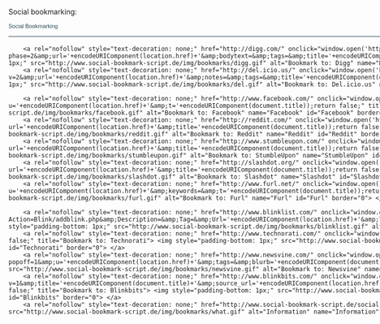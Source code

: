 Social bookmarking:

<a target="_blank" style="text-decoration: none; font-size: 11px; font-family: Arial; color: rgb(42, 73, 86);" href="http://www.social-bookmark-script.com/">Social Bookmarking</a><br>
<div style="border-top: 1px solid rgb(42, 73, 86); padding-top: 3px; float: left;">

		<a rel="nofollow" style="text-decoration: none;" href="http://digg.com/" onclick="window.open('http://digg.com/submit?phase=2&amp;url='+encodeURIComponent(location.href)+'&amp;bodytext=&amp;tags=&amp;title='+encodeURIComponent(document.title));return false;" title="Bookmark to: Digg"> <img style="padding-bottom: 1px;" src="http://www.social-bookmark-script.de/img/bookmarks/digg.gif" alt="Bookmark to: Digg" name="Digg" id="Digg" border="0"> </a>
		<a rel="nofollow" style="text-decoration: none;" href="http://del.icio.us/" onclick="window.open('http://del.icio.us/post?v=2&amp;url='+encodeURIComponent(location.href)+'&amp;notes=&amp;tags=&amp;title='+encodeURIComponent(document.title));return false;" title="Bookmark to: Del.icio.us"> <img style="padding-bottom: 1px;" src="http://www.social-bookmark-script.de/img/bookmarks/del.gif" alt="Bookmark to: Del.icio.us" name="Delicious" id="Delicious" border="0"> </a>

		<a rel="nofollow" style="text-decoration: none;" href="http://www.facebook.com/" onclick="window.open('http://www.facebook.com/sharer.php?u='+encodeURIComponent(location.href)+'&amp;t='+encodeURIComponent(document.title));return false;" title="Bookmark to: Facebook"> <img style="padding-bottom: 1px;" src="http://www.social-bookmark-script.de/img/bookmarks/facebook.gif" alt="Bookmark to: Facebook" name="Facebook" id="Facebook" border="0"> </a>
		<a rel="nofollow" style="text-decoration: none;" href="http://reddit.com/" onclick="window.open('http://reddit.com/submit?url='+encodeURIComponent(location.href)+'&amp;title='+encodeURIComponent(document.title));return false;" title="Bookmark to: Reddit"> <img style="padding-bottom: 1px;" src="http://www.social-bookmark-script.de/img/bookmarks/reddit.gif" alt="Bookmark to: Reddit" name="Reddit" id="Reddit" border="0"> </a>
		<a rel="nofollow" style="text-decoration: none;" href="http://www.stumbleupon.com/" onclick="window.open('http://www.stumbleupon.com/submit?url='+encodeURIComponent(location.href)+'&amp;title='+encodeURIComponent(document.title));return false;" title="Bookmark to: StumbleUpon"> <img style="padding-bottom: 1px;" src="http://www.social-bookmark-script.de/img/bookmarks/stumbleupon.gif" alt="Bookmark to: StumbleUpon" name="StumbleUpon" id="StumbleUpon" border="0"> </a>
		<a rel="nofollow" style="text-decoration: none;" href="http://slashdot.org/" onclick="window.open('http://slashdot.org/bookmark.pl?url='+encodeURIComponent(location.href)+'&amp;title='+encodeURIComponent(document.title));return false;" title="Bookmark to: Slashdot"> <img style="padding-bottom: 1px;" src="http://www.social-bookmark-script.de/img/bookmarks/slashdot.gif" alt="Bookmark to: Slashdot" name="Slashdot" id="Slashdot" border="0"> </a>
		<a rel="nofollow" style="text-decoration: none;" href="http://www.furl.net/" onclick="window.open('http://www.furl.net/storeIt.jsp?u='+encodeURIComponent(location.href)+'&amp;keywords=&amp;t='+encodeURIComponent(document.title));return false;" title="Bookmark to: Furl"> <img style="padding-bottom: 1px;" src="http://www.social-bookmark-script.de/img/bookmarks/furl.gif" alt="Bookmark to: Furl" name="Furl" id="Furl" border="0"> </a>

		<a rel="nofollow" style="text-decoration: none;" href="http://www.blinklist.com/" onclick="window.open('http://www.blinklist.com/index.php?Action=Blink/addblink.php&amp;Description=&amp;Tag=&amp;Url='+encodeURIComponent(location.href)+'&amp;Title='+encodeURIComponent(document.title));return false;" title="Bookmark to: Blinklist"> <img style="padding-bottom: 1px;" src="http://www.social-bookmark-script.de/img/bookmarks/blinklist.gif" alt="Bookmark to: Blinklist" name="Blinklist" id="Blinklist" border="0"> </a>
		<a rel="nofollow" style="text-decoration: none;" href="http://www.technorati.com/" onclick="window.open('http://technorati.com/faves?add='+encodeURIComponent(location.href)+'&amp;tag=');return false;" title="Bookmark to: Technorati"> <img style="padding-bottom: 1px;" src="http://www.social-bookmark-script.de/img/bookmarks/technorati.gif" alt="Bookmark to: Technorati" name="Technorati" id="Technorati" border="0"> </a>
		<a rel="nofollow" style="text-decoration: none;" href="http://www.newsvine.com/" onclick="window.open('http://www.newsvine.com/_wine/save?popoff=1&amp;u='+encodeURIComponent(location.href)+'&amp;tags=&amp;blurb='+encodeURIComponent(document.title));return false;" title="Bookmark to: Newsvine"> <img style="padding-bottom: 1px;" src="http://www.social-bookmark-script.de/img/bookmarks/newsvine.gif" alt="Bookmark to: Newsvine" name="Newsvine" id="Newsvine" border="0"> </a>
		<a rel="nofollow" style="text-decoration: none;" href="http://www.blinkbits.com/" onclick="window.open('http://www.blinkbits.com/bookmarklets/save.php?v=1&amp;title='+encodeURIComponent(document.title)+'&amp;source_url='+encodeURIComponent(location.href)+'&amp;source_image_url=&amp;rss_feed_url=&amp;rss_feed_url=&amp;rss2member=&amp;body=');return false;" title="Bookmark to: Blinkbits"> <img style="padding-bottom: 1px;" src="http://www.social-bookmark-script.de/img/bookmarks/blinkbits.gif" alt="Bookmark to: Blinkbits" name="Blinkbits" id="Blinkbits" border="0"> </a>
		<a rel="nofollow" style="text-decoration: none;" href="http://www.social-bookmark-script.de/social.bookmarking.htm" target="_Self" title="Information"> <img style="padding-bottom: 1px;" src="http://www.social-bookmark-script.de/img/bookmarks/what.gif" alt="Information" name="Information" id="Information" border="0"> </a>

</div>